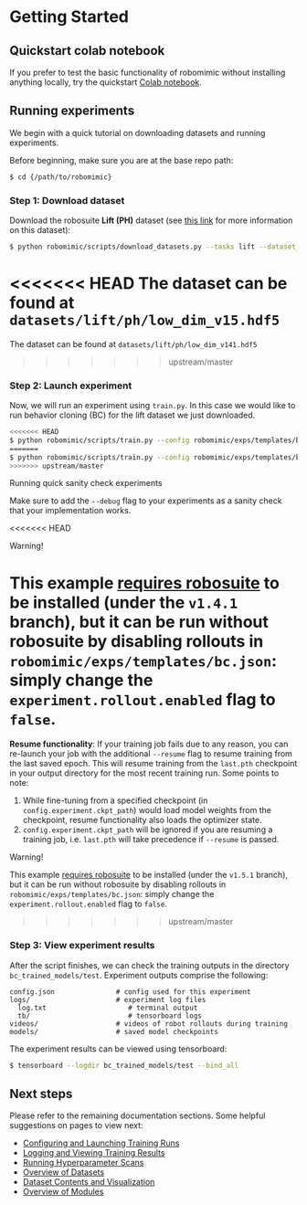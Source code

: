 # Getting Started

## Quickstart colab notebook

If you prefer to test the basic functionality of robomimic without installing anything locally, try the quickstart [Colab notebook](https://colab.research.google.com/drive/1b62r_km9pP40fKF0cBdpdTO2P_2eIbC6?usp=sharing).

## Running experiments
We begin with a quick tutorial on downloading datasets and running experiments.

Before beginning, make sure you are at the base repo path:
```sh
$ cd {/path/to/robomimic}
```

### Step 1: Download dataset

Download the robosuite **Lift (PH)** dataset (see [this link](../datasets/robomimic_v0.1.html#proficient-human-ph) for more information on this dataset):
```sh
$ python robomimic/scripts/download_datasets.py --tasks lift --dataset_types ph
```

<<<<<<< HEAD
The dataset can be found at `datasets/lift/ph/low_dim_v15.hdf5`
=======
The dataset can be found at `datasets/lift/ph/low_dim_v141.hdf5`
>>>>>>> upstream/master

### Step 2: Launch experiment

Now, we will run an experiment using `train.py`. In this case we would like to run behavior cloning (BC) for the lift dataset we just downloaded.

```sh
<<<<<<< HEAD
$ python robomimic/scripts/train.py --config robomimic/exps/templates/bc.json --dataset datasets/lift/ph/low_dim_v15.hdf5 --debug
=======
$ python robomimic/scripts/train.py --config robomimic/exps/templates/bc.json --dataset datasets/lift/ph/low_dim_v141.hdf5 --debug
>>>>>>> upstream/master
```

<div class="admonition note">
<p class="admonition-title">Running quick sanity check experiments</p>

Make sure to add the `--debug` flag to your experiments as a sanity check that your implementation works.

</div>

<<<<<<< HEAD
<div class="admonition warning">
<p class="admonition-title">Warning!</p>

This example [requires robosuite](./installation.html#install-simulators) to be installed (under the `v1.4.1` branch), but it can be run without robosuite by disabling rollouts in `robomimic/exps/templates/bc.json`: simply change the `experiment.rollout.enabled` flag to `false`.
=======
**Resume functionality**: If your training job fails due to any reason, you can re-launch your job with the additional `--resume` flag to resume training from the last saved epoch. This will resume training from the `last.pth` checkpoint in your output directory for the most recent training run. Some points to note:
1. While fine-tuning from a specified checkpoint (in `config.experiment.ckpt_path`) would load model weights from the checkpoint, resume functionality also loads the optimizer state.
2. `config.experiment.ckpt_path` will be ignored if you are resuming a training job, i.e. `last.pth` will take precedence if `--resume` is passed.

<div class="admonition warning">
<p class="admonition-title">Warning!</p>

This example [requires robosuite](./installation.html#install-simulators) to be installed (under the `v1.5.1` branch), but it can be run without robosuite by disabling rollouts in `robomimic/exps/templates/bc.json`: simply change the `experiment.rollout.enabled` flag to `false`.
>>>>>>> upstream/master

</div>

### Step 3: View experiment results

After the script finishes, we can check the training outputs in the directory `bc_trained_models/test`.
Experiment outputs comprise the following:
```
config.json               # config used for this experiment
logs/                     # experiment log files
  log.txt                    # terminal output
  tb/                        # tensorboard logs
videos/                   # videos of robot rollouts during training
models/                   # saved model checkpoints
```

The experiment results can be viewed using tensorboard:
```sh
$ tensorboard --logdir bc_trained_models/test --bind_all
```

## Next steps
<!--
High-level overview of the `robomimic` directory (highlighting selected files):
```
algo/                     # algorithms
  bc.py                      # bc implementation
  ...
config/                   # default algorithm configs
  bc_config.py               # default config for bc
  ...
envs/                     # environment wrappers
  ...
exps/                     # custom experiment configs (overriding default algorithm configs)
  templates/                 # template experiment configs
    bc.json                     # template config for bc
    ...
models/                   # network architectures
  ...
scripts/                  # scripts
  train.py                   # main script for running experiments
  download_datasets.py       # downloading robomimic v0.1 datasets
  playback_dataset.py        # visualizing dataset trajectories
  ...
utils/                    # utils for training, evaluation, visualization, hp sweeps, etc
  ...
```
-->
Please refer to the remaining documentation sections. Some helpful suggestions on pages to view next:
- [Configuring and Launching Training Runs](../tutorials/configs.html)
- [Logging and Viewing Training Results](../tutorials/viewing_results.html)
- [Running Hyperparameter Scans](../tutorials/hyperparam_scan.html)
- [Overview of Datasets](../datasets/overview.html)
- [Dataset Contents and Visualization](../tutorials/dataset_contents.html)
- [Overview of Modules](../modules/overview.html)
